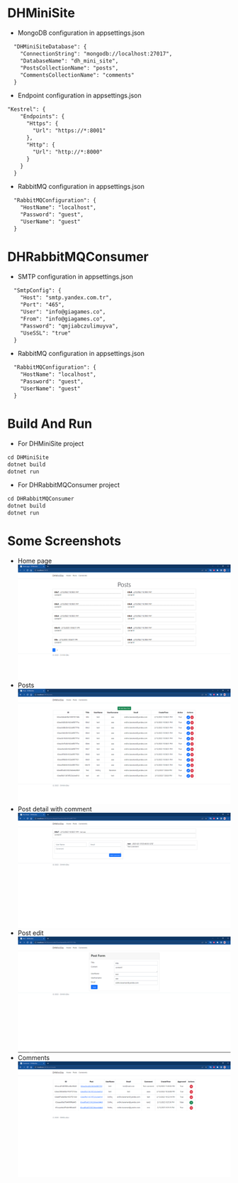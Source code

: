 # DHMiniSite
- MongoDB configuration in appsettings.json
```
  "DHMiniSiteDatabase": {
    "ConnectionString": "mongodb://localhost:27017",
    "DatabaseName": "dh_mini_site",
    "PostsCollectionName": "posts",
    "CommentsCollectionName": "comments"
  }
```

- Endpoint configuration in appsettings.json
```
"Kestrel": {
    "Endpoints": {
      "Https": {
        "Url": "https://*:8001"
      },
      "Http": {
        "Url": "http://*:8000"
      }
    }
  }
```

- RabbitMQ configuration in appsettings.json
```
  "RabbitMQConfiguration": {
    "HostName": "localhost",
    "Password": "guest",
    "UserName": "guest"
  }
```
# DHRabbitMQConsumer
- SMTP configuration in appsettings.json
```
  "SmtpConfig": {
    "Host": "smtp.yandex.com.tr",
    "Port": "465",
    "User": "info@giagames.co",
    "From": "info@giagames.co",
    "Password": "qmjiabczulimuyva",
    "UseSSL": "true"
  }
```

- RabbitMQ configuration in appsettings.json
```
  "RabbitMQConfiguration": {
    "HostName": "localhost",
    "Password": "guest",
    "UserName": "guest"
  }
```



# Build And Run
- For DHMiniSite project
```
cd DHMiniSite
dotnet build
dotnet run
```

- For DHRabbitMQConsumer project
```
cd DHRabbitMQConsumer
dotnet build
dotnet run
```

# Some Screenshots
- Home page
![This is an image](/screenshots/home.png)
- Posts
![This is an image](/screenshots/posts.png)
- Post detail with comment
![This is an image](/screenshots/post_detail_with_comment.png)
- Post edit
![This is an image](/screenshots/post_edit.png)
- Comments
![This is an image](/screenshots/comments.png)
